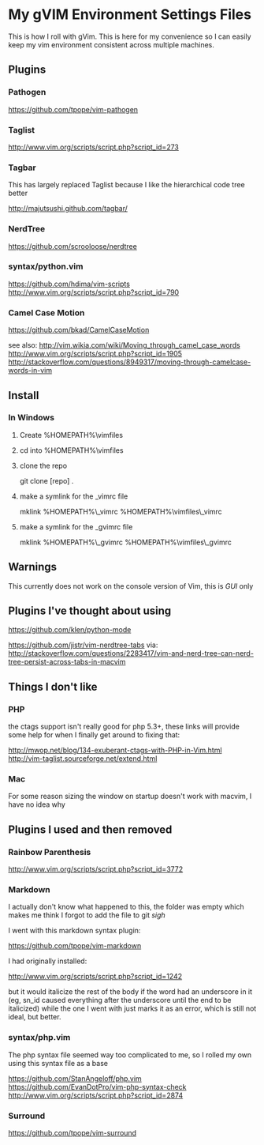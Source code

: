 # My gVIM Environment Settings Files

This is how I roll with gVim. This is here for my convenience so I can easily keep my vim
environment consistent across multiple machines.

## Plugins

### Pathogen

https://github.com/tpope/vim-pathogen

### Taglist

http://www.vim.org/scripts/script.php?script_id=273

### Tagbar

This has largely replaced Taglist because I like the hierarchical code tree better

http://majutsushi.github.com/tagbar/

### NerdTree

https://github.com/scrooloose/nerdtree

### syntax/python.vim

https://github.com/hdima/vim-scripts
http://www.vim.org/scripts/script.php?script_id=790

### Camel Case Motion

https://github.com/bkad/CamelCaseMotion

see also:
http://vim.wikia.com/wiki/Moving_through_camel_case_words
http://www.vim.org/scripts/script.php?script_id=1905
http://stackoverflow.com/questions/8949317/moving-through-camelcase-words-in-vim

## Install

### In Windows 

1. Create %HOMEPATH%\vimfiles

2. cd into %HOMEPATH%\vimfiles

3. clone the repo

    git clone [repo] .

4. make a symlink for the _vimrc file

    mklink %HOMEPATH%\\_vimrc %HOMEPATH%\\vimfiles\\_vimrc

5. make a symlink for the _gvimrc file

    mklink %HOMEPATH%\\_gvimrc %HOMEPATH%\\vimfiles\\_gvimrc

## Warnings

This currently does not work on the console version of Vim, this is *GUI* only

## Plugins I've thought about using

https://github.com/klen/python-mode

https://github.com/jistr/vim-nerdtree-tabs
via: http://stackoverflow.com/questions/2283417/vim-and-nerd-tree-can-nerd-tree-persist-across-tabs-in-macvim

## Things I don't like

### PHP

the ctags support isn't really good for php 5.3+, these links will provide some
help for when I finally get around to fixing that:

http://mwop.net/blog/134-exuberant-ctags-with-PHP-in-Vim.html
http://vim-taglist.sourceforge.net/extend.html

### Mac

For some reason sizing the window on startup doesn't work with macvim, I have no idea why

## Plugins I used and then removed

### Rainbow Parenthesis

http://www.vim.org/scripts/script.php?script_id=3772

### Markdown

I actually don't know what happened to this, the folder was empty which makes me
think I forgot to add the file to git *sigh*

I went with this markdown syntax plugin:

https://github.com/tpope/vim-markdown

I had originally installed:

http://www.vim.org/scripts/script.php?script_id=1242

but it would italicize the rest of the body if the word had an underscore in it (eg, sn_id caused 
everything after the underscore until the end to be italicized) while the one I went with
just marks it as an error, which is still not ideal, but better.

### syntax/php.vim

The php syntax file seemed way too complicated to me, so I rolled my own using this syntax
file as a base

https://github.com/StanAngeloff/php.vim
https://github.com/EvanDotPro/vim-php-syntax-check
http://www.vim.org/scripts/script.php?script_id=2874

### Surround

https://github.com/tpope/vim-surround

